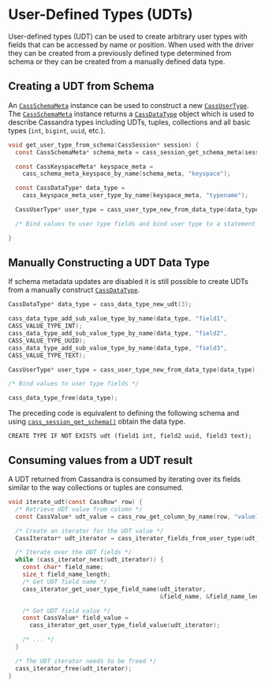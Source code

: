 # User-Defined Types (UDTs)

User-defined types (UDT) can be used to create arbitrary user types with fields
that can be accessed by name or position. When used with the driver they can be
created from a previously defined type determined from schema or they can be
created from a manually defined data type.

## Creating a UDT from Schema

An [`CassSchemaMeta`] instance can be used to construct a new [`CassUserType`]. The
[`CassSchemaMeta`] instance returns a [`CassDataType`] object which is used to
describe Cassandra types including UDTs, tuples, collections and all basic types
(`int`, `bigint`, `uuid`, etc.).

```c
void get_user_type_from_schema(CassSession* session) {
  const CassSchemaMeta* schema_meta = cass_session_get_schema_meta(session);

  const CassKeyspaceMeta* keyspace_meta =
    cass_schema_meta_keyspace_by_name(schema_meta, "keyspace");

  const CassDataType* data_type =
    cass_keyspace_meta_user_type_by_name(keyspace_meta, "typename");

  CassUserType* user_type = cass_user_type_new_from_data_type(data_type);

  /* Bind values to user type fields and bind user type to a statement */

}
```

## Manually Constructing a UDT Data Type

If schema metadata updates are disabled it is still possible to create UDTs
from a manually construct [`CassDataType`].

```c
CassDataType* data_type = cass_data_type_new_udt(3);

cass_data_type_add_sub_value_type_by_name(data_type, "field1",
CASS_VALUE_TYPE_INT);
cass_data_type_add_sub_value_type_by_name(data_type, "field2",
CASS_VALUE_TYPE_UUID);
cass_data_type_add_sub_value_type_by_name(data_type, "field3",
CASS_VALUE_TYPE_TEXT);

CassUserType* user_type = cass_user_type_new_from_data_type(data_type);

/* Bind values to user type fields */

cass_data_type_free(data_type);
```

The preceding code is equivalent to defining the following schema and using
[`cass_session_get_schema()`] obtain the data type.

```cql
CREATE TYPE IF NOT EXISTS udt (field1 int, field2 uuid, field3 text);
```

## Consuming values from a UDT result

A UDT returned from Cassandra is consumed by iterating over its fields similar
to the way collections or tuples are consumed.

```c
void iterate_udt(const CassRow* row) {
  /* Retrieve UDT value from column */
  const CassValue* udt_value = cass_row_get_column_by_name(row, "value1");

  /* Create an iterator for the UDT value */
  CassIterator* udt_iterator = cass_iterator_fields_from_user_type(udt_value);

  /* Iterate over the UDT fields */
  while (cass_iterator_next(udt_iterator)) {
    const char* field_name;
    size_t field_name_length;
    /* Get UDT field name */
    cass_iterator_get_user_type_field_name(udt_iterator,
                                           &field_name, &field_name_length);

    /* Get UDT field value */
    const CassValue* field_value =
      cass_iterator_get_user_type_field_value(udt_iterator);

    /* ... */
  }

  /* The UDT iterator needs to be freed */
  cass_iterator_free(udt_iterator);
}
```
[`CassSchemaMeta`]: http://datastax.github.io/cpp-driver/api/struct.CassSchemaMeta
[`CassUserType`]: http://datastax.github.io/cpp-driver/api/struct.CassUserType
[`CassDataType`]: http://datastax.github.io/cpp-driver/api/struct.CassDataType
[`cass_session_get_schema()`]: http://datastax.github.io/cpp-driver/api/struct.CassSession#cass-session-get-schema
